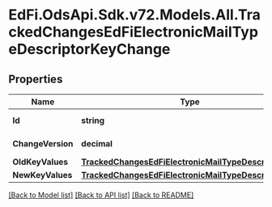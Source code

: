 # EdFi.OdsApi.Sdk.v72.Models.All.TrackedChangesEdFiElectronicMailTypeDescriptorKeyChange

## Properties

Name | Type | Description | Notes
------------ | ------------- | ------------- | -------------
**Id** | **string** | Resource identifier | [optional] 
**ChangeVersion** | **decimal** | Change version | [optional] 
**OldKeyValues** | [**TrackedChangesEdFiElectronicMailTypeDescriptorKey**](TrackedChangesEdFiElectronicMailTypeDescriptorKey.md) |  | [optional] 
**NewKeyValues** | [**TrackedChangesEdFiElectronicMailTypeDescriptorKey**](TrackedChangesEdFiElectronicMailTypeDescriptorKey.md) |  | [optional] 

[[Back to Model list]](../README.md#documentation-for-models) [[Back to API list]](../README.md#documentation-for-api-endpoints) [[Back to README]](../README.md)

